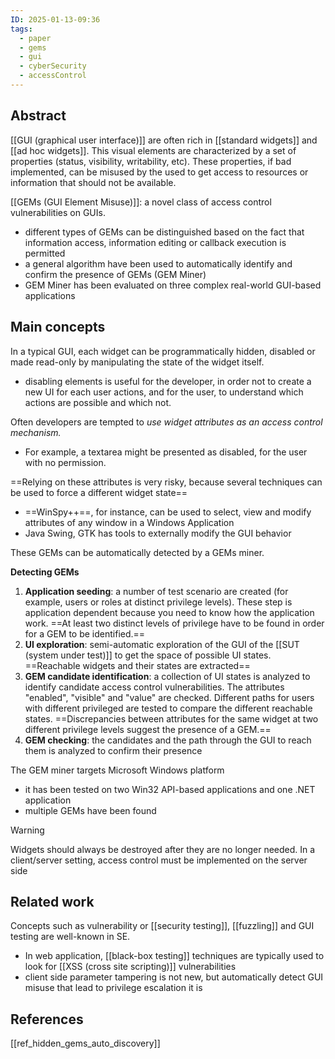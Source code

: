 ```yaml
---
ID: 2025-01-13-09:36
tags:
  - paper
  - gems
  - gui
  - cyberSecurity
  - accessControl
---
```

## Abstract

[[GUI (graphical user interface)]] are often rich in [[standard widgets]] and [[ad hoc widgets]]. This visual elements are characterized by a set of properties (status, visibility, writability, etc). These properties, if bad implemented, can be misused by the used to get access to resources or information that should not be available.

[[GEMs (GUI Element Misuse)]]: a novel class of access control vulnerabilities on GUIs.
- different types of GEMs can be distinguished based on the fact that information access, information editing or callback execution is permitted
- a general algorithm have been used to automatically identify and confirm the presence of GEMs (GEM Miner)
- GEM Miner has been evaluated on three complex real-world GUI-based applications

## Main concepts

In a typical GUI, each widget can be programmatically hidden, disabled or made read-only by manipulating the state of the widget itself.
- disabling elements is useful for the developer, in order not to create a new UI for each user actions, and for the user, to understand which actions are possible and which not.

Often developers are tempted to *use widget attributes as an access control mechanism.* 
- For example, a textarea might be presented as disabled, for the user with no permission.

==Relying on these attributes is very risky, because several techniques can be used to force a different widget state==
- ==WinSpy++==, for instance, can be used to select, view and modify attributes of any window in a Windows Application
- Java Swing, GTK has tools to externally modify the GUI behavior

These GEMs can be automatically detected by a GEMs miner.

**Detecting GEMs**
1. **Application seeding**: a number of test scenario are created (for example, users or roles at distinct privilege levels). These step is application dependent because you need to know how the application work. ==At least two distinct levels of privilege have to be found in order for a GEM to be identified.==
 2. **UI exploration**: semi-automatic exploration of the GUI of the [[SUT (system under test)]] to get the space of possible UI states. ==Reachable widgets and their states are extracted==
3. **GEM candidate identification**: a collection of UI states is analyzed to identify candidate access control vulnerabilities. The attributes "enabled", "visible" and "value" are checked. Different paths for users with different privileged are tested to compare the different reachable states. ==Discrepancies between attributes for the same widget at two different privilege levels suggest the presence of a GEM.==
4. **GEM checking**: the candidates and the path through the GUI to reach them is analyzed to confirm their presence

The GEM miner targets Microsoft Windows platform
- it has been tested on two Win32 API-based applications and one .NET application
- multiple GEMs have been found

> [!WARNING]
Widgets should always be destroyed after they are no longer needed. In a client/server setting, access control must be implemented on the server side

## Related work

Concepts such as vulnerability or [[security testing]], [[fuzzling]] and GUI testing are well-known in SE.
- In web application, [[black-box testing]] techniques are typically used to look for [[XSS (cross site scripting)]] vulnerabilities
- client side parameter tampering is not new, but automatically detect GUI misuse that lead to privilege escalation it is

## References
[[ref_hidden_gems_auto_discovery]]